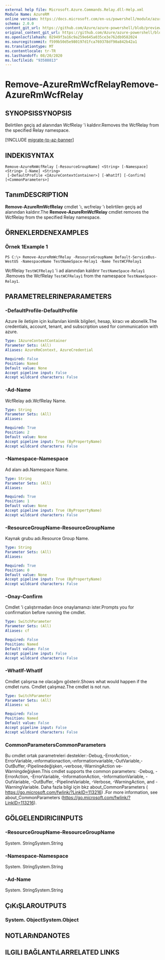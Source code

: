 ```yaml
---
external help file: Microsoft.Azure.Commands.Relay.dll-Help.xml
Module Name: AzureRM
online version: https://docs.microsoft.com/en-us/powershell/module/azurerm.relay/remove-azurermwcfrelay
schema: 2.0.0
content_git_url: https://github.com/Azure/azure-powershell/blob/preview/src/ResourceManager/Relay/Commands.Relay/help/Remove-AzureRmWcfRelay.md
original_content_git_url: https://github.com/Azure/azure-powershell/blob/preview/src/ResourceManager/Relay/Commands.Relay/help/Remove-AzureRmWcfRelay.md
ms.openlocfilehash: 02949f3a16c9a259e645a035ce3e762db9582024
ms.sourcegitcommit: f599b50d5e980197d1fca769378df90a842b42a1
ms.translationtype: MT
ms.contentlocale: tr-TR
ms.lasthandoff: 08/20/2020
ms.locfileid: "93588813"
---
```

# <span data-ttu-id="4257a-101">Remove-AzureRmWcfRelay</span><span class="sxs-lookup"><span data-stu-id="4257a-101">Remove-AzureRmWcfRelay</span></span>

## <span data-ttu-id="4257a-102">SYNOPSIS</span><span class="sxs-lookup"><span data-stu-id="4257a-102">SYNOPSIS</span></span>
<span data-ttu-id="4257a-103">Belirtilen geçiş ad alanından WcfRelay 'i kaldırır.</span><span class="sxs-lookup"><span data-stu-id="4257a-103">Removes the WcfRelay from the specified Relay namespace.</span></span>

[!INCLUDE [migrate-to-az-banner](../../includes/migrate-to-az-banner.md)]

## <span data-ttu-id="4257a-104">INDEKI</span><span class="sxs-lookup"><span data-stu-id="4257a-104">SYNTAX</span></span>

```
Remove-AzureRmWcfRelay [-ResourceGroupName] <String> [-Namespace] <String> [-Name] <String>
 [-DefaultProfile <IAzureContextContainer>] [-WhatIf] [-Confirm] [<CommonParameters>]
```

## <span data-ttu-id="4257a-105">Tanım</span><span class="sxs-lookup"><span data-stu-id="4257a-105">DESCRIPTION</span></span>
<span data-ttu-id="4257a-106">**Remove-AzureRmWcfRelay** cmdlet 'ı, wcfrelay 'ı belirtilen geçiş ad alanından kaldırır.</span><span class="sxs-lookup"><span data-stu-id="4257a-106">The **Remove-AzureRmWcfRelay** cmdlet removes the WcfRelay from the specified Relay namespace.</span></span>

## <span data-ttu-id="4257a-107">ÖRNEKLERDEN</span><span class="sxs-lookup"><span data-stu-id="4257a-107">EXAMPLES</span></span>

### <span data-ttu-id="4257a-108">Örnek 1</span><span class="sxs-lookup"><span data-stu-id="4257a-108">Example 1</span></span>
```
PS C:\> Remove-AzureRmWcfRelay -ResourceGroupName Default-ServiceBus-WestUS -NamespaceName TestNameSpace-Relay1 -Name TestWCFRelay1
```

<span data-ttu-id="4257a-109">WcfRelay `TestWCFRelay1` 'i ad alanından kaldırır `TestNameSpace-Relay1` .</span><span class="sxs-lookup"><span data-stu-id="4257a-109">Removes the WcfRelay `TestWCFRelay1` from the namespace `TestNameSpace-Relay1`.</span></span>

## <span data-ttu-id="4257a-110">PARAMETRELERINE</span><span class="sxs-lookup"><span data-stu-id="4257a-110">PARAMETERS</span></span>

### <span data-ttu-id="4257a-111">-DefaultProfile</span><span class="sxs-lookup"><span data-stu-id="4257a-111">-DefaultProfile</span></span>
<span data-ttu-id="4257a-112">Azure ile iletişim için kullanılan kimlik bilgileri, hesap, kiracı ve abonelik.</span><span class="sxs-lookup"><span data-stu-id="4257a-112">The credentials, account, tenant, and subscription used for communication with azure.</span></span>

```yaml
Type: IAzureContextContainer
Parameter Sets: (All)
Aliases: AzureRmContext, AzureCredential

Required: False
Position: Named
Default value: None
Accept pipeline input: False
Accept wildcard characters: False
```

### <span data-ttu-id="4257a-113">-Ad</span><span class="sxs-lookup"><span data-stu-id="4257a-113">-Name</span></span>
<span data-ttu-id="4257a-114">WcfRelay adı.</span><span class="sxs-lookup"><span data-stu-id="4257a-114">WcfRelay Name.</span></span>

```yaml
Type: String
Parameter Sets: (All)
Aliases: 

Required: True
Position: 2
Default value: None
Accept pipeline input: True (ByPropertyName)
Accept wildcard characters: False
```

### <span data-ttu-id="4257a-115">-Namespace</span><span class="sxs-lookup"><span data-stu-id="4257a-115">-Namespace</span></span>
<span data-ttu-id="4257a-116">Ad alanı adı.</span><span class="sxs-lookup"><span data-stu-id="4257a-116">Namespace Name.</span></span>

```yaml
Type: String
Parameter Sets: (All)
Aliases: 

Required: True
Position: 1
Default value: None
Accept pipeline input: True (ByPropertyName)
Accept wildcard characters: False
```

### <span data-ttu-id="4257a-117">-ResourceGroupName</span><span class="sxs-lookup"><span data-stu-id="4257a-117">-ResourceGroupName</span></span>
<span data-ttu-id="4257a-118">Kaynak grubu adı.</span><span class="sxs-lookup"><span data-stu-id="4257a-118">Resource Group Name.</span></span>

```yaml
Type: String
Parameter Sets: (All)
Aliases: 

Required: True
Position: 0
Default value: None
Accept pipeline input: True (ByPropertyName)
Accept wildcard characters: False
```

### <span data-ttu-id="4257a-119">-Onay</span><span class="sxs-lookup"><span data-stu-id="4257a-119">-Confirm</span></span>
<span data-ttu-id="4257a-120">Cmdlet 'i çalıştırmadan önce onaylamanızı ister.</span><span class="sxs-lookup"><span data-stu-id="4257a-120">Prompts you for confirmation before running the cmdlet.</span></span>

```yaml
Type: SwitchParameter
Parameter Sets: (All)
Aliases: cf

Required: False
Position: Named
Default value: False
Accept pipeline input: False
Accept wildcard characters: False
```

### <span data-ttu-id="4257a-121">-WhatIf</span><span class="sxs-lookup"><span data-stu-id="4257a-121">-WhatIf</span></span>
<span data-ttu-id="4257a-122">Cmdlet çalışırsa ne olacağını gösterir.</span><span class="sxs-lookup"><span data-stu-id="4257a-122">Shows what would happen if the cmdlet runs.</span></span>
<span data-ttu-id="4257a-123">Cmdlet çalışmaz.</span><span class="sxs-lookup"><span data-stu-id="4257a-123">The cmdlet is not run.</span></span>

```yaml
Type: SwitchParameter
Parameter Sets: (All)
Aliases: wi

Required: False
Position: Named
Default value: False
Accept pipeline input: False
Accept wildcard characters: False
```

### <span data-ttu-id="4257a-124">CommonParameters</span><span class="sxs-lookup"><span data-stu-id="4257a-124">CommonParameters</span></span>
<span data-ttu-id="4257a-125">Bu cmdlet ortak parametreleri destekler:-Debug,-ErrorAction,-ErrorVariable,-ınformationaction,-ınformationvariable,-OutVariable,-OutBuffer,-Pipelinedeğişken,-verbose,-WarningAction ve-Warningdeğişken.</span><span class="sxs-lookup"><span data-stu-id="4257a-125">This cmdlet supports the common parameters: -Debug, -ErrorAction, -ErrorVariable, -InformationAction, -InformationVariable, -OutVariable, -OutBuffer, -PipelineVariable, -Verbose, -WarningAction, and -WarningVariable.</span></span> <span data-ttu-id="4257a-126">Daha fazla bilgi için bkz about_CommonParameters ( https://go.microsoft.com/fwlink/?LinkID=113216) .</span><span class="sxs-lookup"><span data-stu-id="4257a-126">For more information, see about_CommonParameters (https://go.microsoft.com/fwlink/?LinkID=113216).</span></span>

## <span data-ttu-id="4257a-127">GÖLGELENDIRICI</span><span class="sxs-lookup"><span data-stu-id="4257a-127">INPUTS</span></span>

### <span data-ttu-id="4257a-128">-ResourceGroupName</span><span class="sxs-lookup"><span data-stu-id="4257a-128">-ResourceGroupName</span></span>
 <span data-ttu-id="4257a-129">System. String</span><span class="sxs-lookup"><span data-stu-id="4257a-129">System.String</span></span>
 

### <span data-ttu-id="4257a-130">-Namespace</span><span class="sxs-lookup"><span data-stu-id="4257a-130">-Namespace</span></span>
 <span data-ttu-id="4257a-131">System. String</span><span class="sxs-lookup"><span data-stu-id="4257a-131">System.String</span></span>
 

### <span data-ttu-id="4257a-132">-Ad</span><span class="sxs-lookup"><span data-stu-id="4257a-132">-Name</span></span>
 <span data-ttu-id="4257a-133">System. String</span><span class="sxs-lookup"><span data-stu-id="4257a-133">System.String</span></span>

## <span data-ttu-id="4257a-134">ÇıKıŞLAR</span><span class="sxs-lookup"><span data-stu-id="4257a-134">OUTPUTS</span></span>

### <span data-ttu-id="4257a-135">System. Object</span><span class="sxs-lookup"><span data-stu-id="4257a-135">System.Object</span></span>

## <span data-ttu-id="4257a-136">NOTLARıNDA</span><span class="sxs-lookup"><span data-stu-id="4257a-136">NOTES</span></span>

## <span data-ttu-id="4257a-137">ILGILI BAĞLANTıLAR</span><span class="sxs-lookup"><span data-stu-id="4257a-137">RELATED LINKS</span></span>

